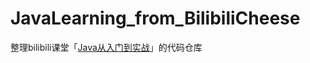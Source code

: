 # JavaLearning_from_BilibiliCheese
整理bilibili课堂「[Java从入门到实战](https://www.bilibili.com/cheese/play/ep5545)」的代码仓库
